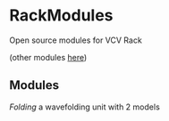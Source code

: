 # RackModules
Open source modules for VCV Rack

(other modules [here](https://github.com/AnimatedCircuits/ACRackModulesPreview))

## Modules
*Folding* a wavefolding unit with 2 models
